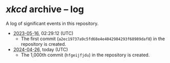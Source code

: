 <!-- SPDX-License-Identifier: CC0-1.0 OR 0BSD -->
# <i>xkcd</i> archive &ndash;&nbsp;log

A log of significant events in this repository.

* <abbr title="May&nbsp;16,&nbsp; 2023">2023-&NoBreak;05-&NoBreak;16</abbr>, 02:29:12&nbsp;(UTC)
  * The first commit (`a2ec19737a9c5fd68e4e4042984293f68989daf8`) in the repository is created.
* <abbr title="April&nbsp;26,&nbsp;2024">2024-&NoBreak;04-&NoBreak;26</abbr>, today&nbsp;(UTC)
  * The 1,000th commit (`hfgeijfjdu`) in the repository is created.